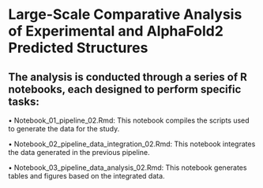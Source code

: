 # Large-Scale Comparative Analysis of Experimental and AlphaFold2 Predicted Structures

## The analysis is conducted through a series of R notebooks, each designed to perform specific tasks:

•	Notebook_01_pipeline_02.Rmd: This notebook compiles the scripts used to generate the data for the study.

•	Notebook_02_pipeline_data_integration_02.Rmd: This notebook integrates the data generated in the previous pipeline.

•	Notebook_03_pipeline_data_analysis_02.Rmd: This notebook generates tables and figures based on the integrated data.
